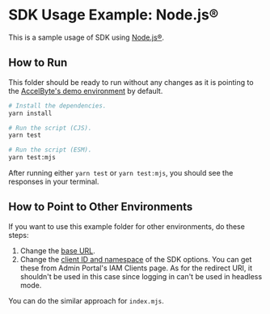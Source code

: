 # SDK Usage Example: Node.js®

This is a sample usage of SDK using [Node.js®](https://nodejs.org).

## How to Run

This folder should be ready to run without any changes as it is pointing to the [AccelByte's demo environment](https://demo.accelbyte.io) by default.

```sh
# Install the dependencies.
yarn install

# Run the script (CJS).
yarn test

# Run the script (ESM).
yarn test:mjs
```

After running either `yarn test` or `yarn test:mjs`, you should see the responses in your terminal.

## How to Point to Other Environments

If you want to use this example folder for other environments, do these steps:

1. Change the [base URL](https://github.com/AccelByte/accelbyte-web-sdk/blob/main/packages/sdk/examples/node/index.js#L14).
2. Change the [client ID and namespace](https://github.com/AccelByte/accelbyte-web-sdk/blob/main/packages/sdk/examples/node/index.js#L15-L16) of the SDK options. You can get these from Admin Portal's IAM Clients page. As for the redirect URI, it shouldn't be used in this case since logging in can't be used in headless mode.

You can do the similar approach for `index.mjs`.